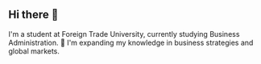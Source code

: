 ## Hi there 👋

I'm a student at Foreign Trade University, currently studying Business Administration. 🌱 I'm expanding my knowledge in business strategies and global markets. 
